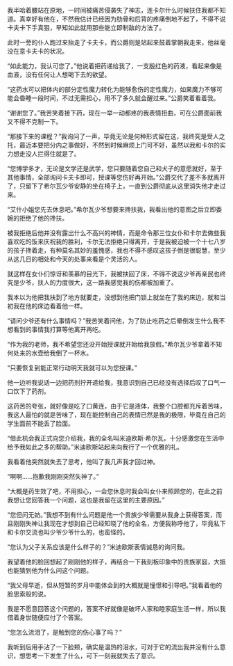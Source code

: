 我半哈着腰站在原地，一时间被痛苦侵袭失了神志，连卡尔什么时候扶住我都不知道。真幸好有他在，不然我估计已经因为肋骨和后背的疼痛倒地不起了，不得不说卡夫卡下手真狠，早知如此就用那些能立即制敌的方法了。

此时一旁的仆人跑过来抬走了卡夫卡，而公爵则是站起来鼓着掌朝我走来，他丝毫没在意卡夫卡的状况。

“如此能力，我认可您了。”他说着把药递给我了，一支殷红色的药液，看起来像是血液，没有任何让人想喝下去的欲望。

“这药水可以把体内的部分定性魔力转化为能够愈伤的定性魔力，如果魔力不够可能会昏睡一段时间，不过无需担心，用不了多久就会醒过来。”公爵笑着看着我。

“谢谢您了。”我苦笑着接下药，现在一举一动都疼的我表情扭曲，可在公爵面前我又不得不克制一下。

“那接下来的课程？”我询问了一声，毕竟无论是何种形式留在这，我终究是受人之托，最近本要把分内之事做好，不然到时候麻烦上门可不好，虽然以我和卡尔的实力想走没人拦得住就是了。

“您博学多才，无论是文学还是武学，您只要随着您自己和犬子的意愿就好，至于其他事情，全部询问卡夫卡即可，授课等您伤好再开始。”公爵交代了差不多就离开了，只留下了希尔瓦少爷安静的坐在椅子上，一直到公爵彻底从这里消失他才走过来。

“艾什小姐您先去休息吧。”希尔瓦少爷想要来搀扶我，我看出他的意图之后立即委婉的拒绝了他的搀扶。

被我拒绝后他并没有露出什么不高兴的神情，而是命令那三位女仆和卡尔去做些我喜欢吃的饭来庆祝我的胜利，卡尔无法拒绝只得离开，于是我被迫被一个十七八岁的孩子搀着走，有种莫名其妙的羞愧感，我也不得不感叹这孩子倒是很聪慧，至少从这几日的相处和今天的处事来看是个灵活的人。

就这样在女仆们惊讶和羡慕的目光下，我被扶回了床，不得不说这少爷再亲民也终究是少爷，扶人的力度很大，这一路我感觉我的伤都被加重了。

我本以为他把我扶到了地方就要走，没想到他把门锁上就坐在了我的床边，就和当初我在他的床边看着他一样。

“请问少爷还有什么事情吗？”我苦笑着问他，为了防止吃药之后晕倒发生什么我不想看到的事情我打算等他离开再吃。

“作为我的老师，我不希望您还没开始授课就开始给我放假。”希尔瓦少爷拿着不知何处来的水壶给我倒了一杯水。

“只要恢复到能正常行动明天我就可以为您授课。”

他一边听我说话一边把药剂拧开递给我，我意识到自己已经没有选择后叹了口气一口饮下了药剂。

这药苦的夸张，就好像是吃了口黄连，由于它是液体，我整个口腔都充斥着苦味，我这人最怕的就是苦味了，现在能控制自己的表情已然是我的极限，毕竟在自己的学生面前不能丢了脸面。

“借此机会我正式向您介绍我，我的全名叫米迪欧斯·希尔瓦，十分感激您在生活中给予我如此之多的帮助。”米迪欧斯站起来向我行了一个优雅的礼。

我看着他突然就失去了思考，他叫了我几声我才回过神。

“啊啊……抱歉我刚刚突然失神了。”

“大概是药生效了吧，不用担心，一会您休息时我会叫女仆来照顾您的，在此之前我想让您回答我一个问题，这也是我留在这里的主要原因。”

“您但问无妨。”我想不到有什么问题是他一个贵族少爷需要从我身上获得答案，而且刚刚失神让我现在才想到自己已经知晓了他的全名，方便我称呼他了，毕竟私下和卡尔交流也叫少爷少爷什么的，也蛮怪的。

“您认为父子关系应该是什么样子的？”米迪欧斯表情诚恳的询问我。

我望着他的脸回想起了刚刚他的样子，再结合一下我刻板印象中的贵族家庭，大抵也能猜到他为什么问这个问题。

“我父母早逝，但从短暂的岁月中能体会到的大概就是憧憬和引导吧。”我看着他的脸思索般的说。

我是不愿意回答这个问题的，答案不好就像是破坏人家和睦家庭生活一样，所以我借着身世随便应付了个答案。

“您怎么流泪了，是触到您的伤心事了吗？”

我听到后用手沾了一下脸颊，确实是温热的泪水，可对于它的流出我并没有什么意识，想思考一下发生了什么，可下一刻我就失去了意识。

